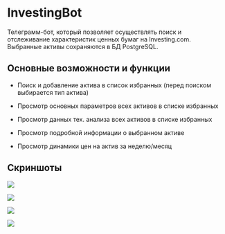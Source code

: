 # InvestingBot

Телеграмм-бот, который позволяет осуществлять поиск и отслеживание характеристик ценных бумаг на Investing.com. Выбранные активы сохраняются в БД PostgreSQL.

## Основные возможности и функции

- Поиск и добавление актива в список избранных (перед поиском выбирается тип актива)

- Просмотр основных параметров всех активов в списке избранных

- Просмотр данных тех. анализа всех активов в списке избранных

- Просмотр подробной информации о выбранном активе

- Просмотр динамики цен на актив за неделю/месяц

## Скриншоты

![](screens/1.jpg)

![](screens/2.jpg)

![](screens/3.jpg)

![](screens/4.jpg)